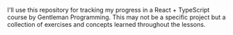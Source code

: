 I'll use this repository for tracking my progress in a React + TypeScript course by Gentleman Programming.
This may not be a specific project but a collection of exercises and concepts learned throughout the lessons.
